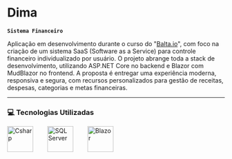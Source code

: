 # Dima

**`Sistema Financeiro`**

Aplicação em desenvolvimento durante o curso do "[Balta.io](https://balta.io/)", com foco na criação de um sistema SaaS (Software as a Service) para controle financeiro individualizado por usuário. O projeto abrange toda a stack de desenvolvimento, utilizando ASP.NET Core no backend e Blazor com MudBlazor no frontend. A proposta é entregar uma experiência moderna, responsiva e segura, com recursos personalizados para gestão de receitas, despesas, categorias e metas financeiras.

---

### 💻 Tecnologias Utilizadas

<img
  align="left"
  alt="Csharp"
  title="Csharp"
  width="60px"
  style="padding-right: 30px;"
  src="https://cdn.jsdelivr.net/gh/devicons/devicon@latest/icons/csharp/csharp-original.svg" />
<img
  align="left"
  alt="SQL Server"
  title="SQL Server"
  width="60px"
  style="padding-right: 30px;"
  src="https://cdn.jsdelivr.net/gh/devicons/devicon@latest/icons/microsoftsqlserver/microsoftsqlserver-original.svg" />
<img 
  align="left"
  alt="Blazor"
  title="Blazor"
  width="60px"
  style="padding-right: 30px;" 
  src="https://cdn.jsdelivr.net/gh/devicons/devicon@latest/icons/blazor/blazor-original.svg" />
